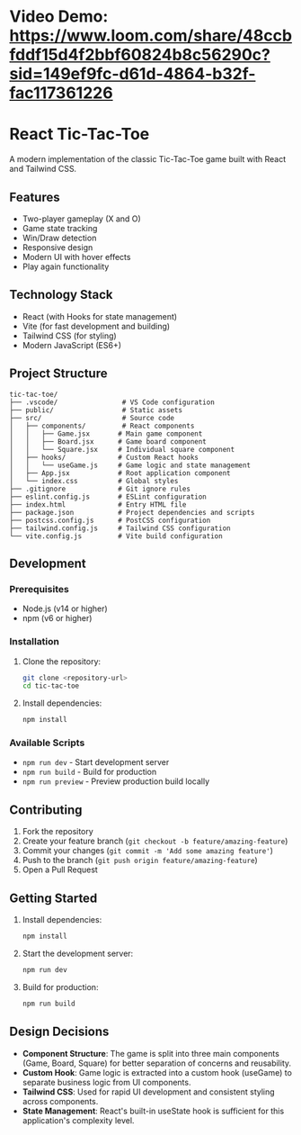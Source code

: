 # Video Demo: https://www.loom.com/share/48ccbfddf15d4f2bbf60824b8c56290c?sid=149ef9fc-d61d-4864-b32f-fac117361226
# React Tic-Tac-Toe

A modern implementation of the classic Tic-Tac-Toe game built with React and Tailwind CSS.

## Features

- Two-player gameplay (X and O)
- Game state tracking
- Win/Draw detection
- Responsive design
- Modern UI with hover effects
- Play again functionality

## Technology Stack

- React (with Hooks for state management)
- Vite (for fast development and building)
- Tailwind CSS (for styling)
- Modern JavaScript (ES6+)

## Project Structure

```
tic-tac-toe/
├── .vscode/                # VS Code configuration
├── public/                 # Static assets
├── src/                    # Source code
│   ├── components/         # React components
│   │   ├── Game.jsx       # Main game component
│   │   ├── Board.jsx      # Game board component
│   │   └── Square.jsx     # Individual square component
│   ├── hooks/             # Custom React hooks
│   │   └── useGame.js     # Game logic and state management
│   ├── App.jsx            # Root application component
│   └── index.css          # Global styles
├── .gitignore             # Git ignore rules
├── eslint.config.js       # ESLint configuration
├── index.html             # Entry HTML file
├── package.json           # Project dependencies and scripts
├── postcss.config.js      # PostCSS configuration
├── tailwind.config.js     # Tailwind CSS configuration
└── vite.config.js         # Vite build configuration
```

## Development

### Prerequisites

- Node.js (v14 or higher)
- npm (v6 or higher)

### Installation

1. Clone the repository:
   ```bash
   git clone <repository-url>
   cd tic-tac-toe
   ```

2. Install dependencies:
   ```bash
   npm install
   ```

### Available Scripts

- `npm run dev` - Start development server
- `npm run build` - Build for production
- `npm run preview` - Preview production build locally

## Contributing

1. Fork the repository
2. Create your feature branch (`git checkout -b feature/amazing-feature`)
3. Commit your changes (`git commit -m 'Add some amazing feature'`)
4. Push to the branch (`git push origin feature/amazing-feature`)
5. Open a Pull Request

## Getting Started

1. Install dependencies:
   ```bash
   npm install
   ```

2. Start the development server:
   ```bash
   npm run dev
   ```

3. Build for production:
   ```bash
   npm run build
   ```

## Design Decisions

- **Component Structure**: The game is split into three main components (Game, Board, Square) for better separation of concerns and reusability.
- **Custom Hook**: Game logic is extracted into a custom hook (useGame) to separate business logic from UI components.
- **Tailwind CSS**: Used for rapid UI development and consistent styling across components.
- **State Management**: React's built-in useState hook is sufficient for this application's complexity level.